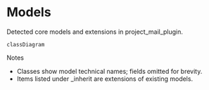 # Models

Detected core models and extensions in project_mail_plugin.

```mermaid
classDiagram
```

Notes
- Classes show model technical names; fields omitted for brevity.
- Items listed under _inherit are extensions of existing models.
